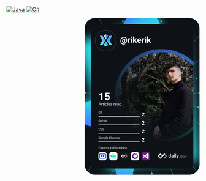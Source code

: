 [![Java](https://img.shields.io/badge/Java-orange?style=for-the-badge&logo=java&logoColor=white&labelColor=black&color=orange&logoWidth=40&logoHeight=40&labelBorderRadius=20px)](https://www.java.com/)
[![C#](https://img.shields.io/badge/C%23-blue?style=for-the-badge&logo=c-sharp&logoColor=white)](https://docs.microsoft.com/en-us/dotnet/csharp/)







<a href="https://app.daily.dev/rikerik">
  <img src="https://github.com/rikerik/rikerik/blob/main/devcard.svg" align="right" width="300" alt="Bakó Erik Dominik's Dev Card"/>
</a>


<!--
**rikerik/rikerik** is a ✨ _special_ ✨ repository because its `README.md` (this file) appears on your GitHub profile.

Here are some ideas to get you started:

- 🔭 I’m currently working on ...
- 🌱 I’m currently learning ...
- 👯 I’m looking to collaborate on ...
- 🤔 I’m looking for help with ...
- 💬 Ask me about ...
- 📫 How to reach me: ...
- 😄 Pronouns: ...
- ⚡ Fun fact: ...
-->
